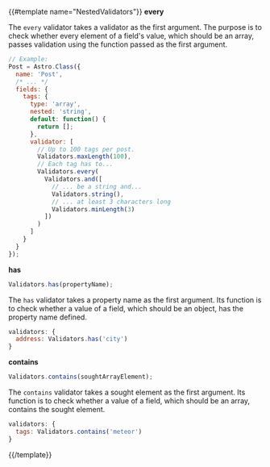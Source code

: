 {{#template name="NestedValidators"}}
**every**

The `every` validator takes a validator as the first argument. The purpose is to check whether every element of a field's value, which should be an array, passes validation using the function passed as the first argument.

```js
// Example:
Post = Astro.Class({
  name: 'Post',
  /* ... */
  fields: {
    tags: {
      type: 'array',
      nested: 'string',
      default: function() {
        return [];
      },
      validator: [
        // Up to 100 tags per post.
        Validators.maxLength(100),
        // Each tag has to...
        Validators.every(
          Validators.and([
            // ... be a string and...
            Validators.string(),
            // ... at least 3 characters long
            Validators.minLength(3)
          ])
        )
      ]
    }
  }
});
```

**has**

```js
Validators.has(propertyName);
```

The `has` validator takes a property name as the first argument. Its function is to check whether a value of a field, which should be an object, has the property name defined.

```js
validators: {
  address: Validators.has('city')
}
```

**contains**

```js
Validators.contains(soughtArrayElement);
```

The `contains` validator takes a sought element as the first argument. Its function is to check whether a value of a field, which should be an array, contains the sought element.

```js
validators: {
  tags: Validators.contains('meteor')
}
```
{{/template}}
